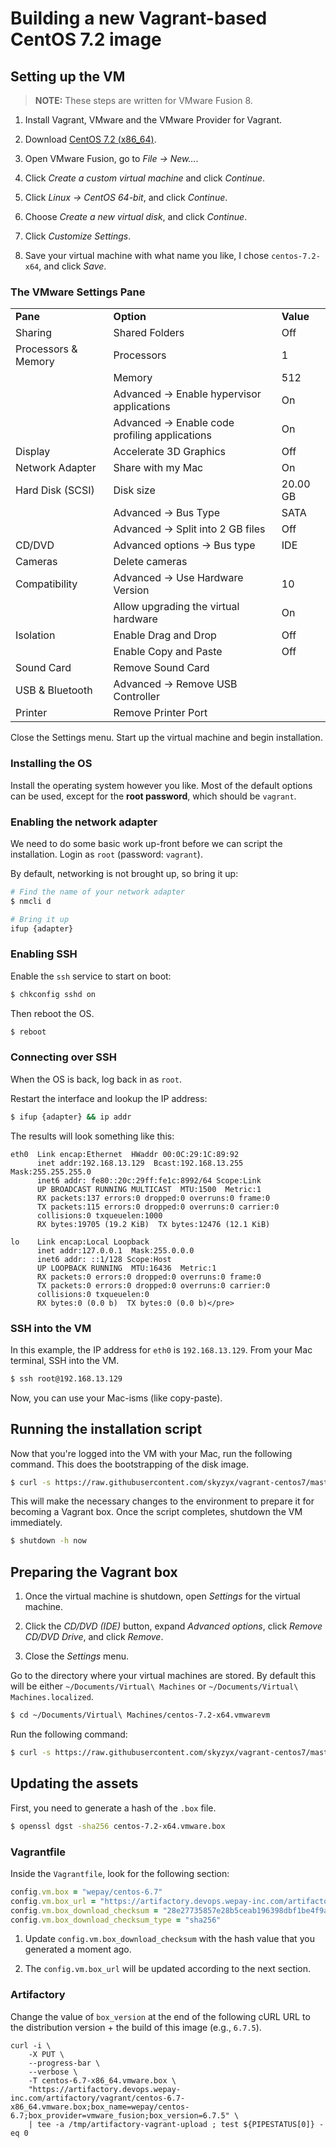 # Building a new Vagrant-based CentOS 7.2 image

## Setting up the VM

> **NOTE:** These steps are written for VMware Fusion 8.

1. Install Vagrant, VMware and the VMware Provider for Vagrant.

1. Download [CentOS 7.2 (x86_64)](https://www.centos.org/download/).

1. Open VMware Fusion, go to _File → New…_.

1. Click _Create a custom virtual machine_ and click _Continue_.

1. Click _Linux → CentOS 64-bit_, and click _Continue_.

1. Choose _Create a new virtual disk_, and click _Continue_.

1. Click _Customize Settings_.

1. Save your virtual machine with what name you like, I chose `centos-7.2-x64`, and click _Save_.

### The VMware Settings Pane

<table class="remarkup-table">
<tbody><tr><td><strong>Pane</strong></td><td><strong>Option</strong></td><td><strong>Value</strong></td></tr>
<tr><td>Sharing</td><td>Shared Folders</td><td>Off</td></tr>
<tr><td>Processors &amp; Memory</td><td>Processors</td><td>1</td></tr>
<tr><td></td><td>Memory</td><td>512</td></tr>
<tr><td></td><td>Advanced → Enable hypervisor applications</td><td>On</td></tr>
<tr><td></td><td>Advanced → Enable code profiling applications</td><td>On</td></tr>
<tr><td>Display</td><td>Accelerate 3D Graphics</td><td>Off</td></tr>
<tr><td>Network Adapter</td><td>Share with my Mac</td><td>On</td></tr>
<tr><td>Hard Disk (SCSI)</td><td>Disk size</td><td>20.00 GB</td></tr>
<tr><td></td><td>Advanced → Bus Type</td><td>SATA</td></tr>
<tr><td></td><td>Advanced → Split into 2 GB files</td><td>Off</td></tr>
<tr><td>CD/DVD</td><td>Advanced options → Bus type</td><td>IDE</td></tr>
<tr><td>Cameras</td><td>Delete cameras</td><td></td></tr>
<tr><td>Compatibility</td><td>Advanced → Use Hardware Version</td><td>10</td></tr>
<tr><td></td><td>Allow upgrading the virtual hardware</td><td>On</td></tr>
<tr><td>Isolation</td><td>Enable Drag and Drop</td><td>Off</td></tr>
<tr><td></td><td>Enable Copy and Paste</td><td>Off</td></tr>
<tr><td>Sound Card</td><td>Remove Sound Card</td><td></td></tr>
<tr><td>USB &amp; Bluetooth</td><td>Advanced → Remove USB Controller</td><td></td></tr>
<tr><td>Printer</td><td>Remove Printer Port</td><td></td></tr>
</tbody></table>

Close the Settings menu. Start up the virtual machine and begin installation.

### Installing the OS

Install the operating system however you like. Most of the default options can be used, except for the **root password**, which should be `vagrant`.

### Enabling the network adapter

We need to do some basic work up-front before we can script the installation. Login as `root` (password: `vagrant`).

By default, networking is not brought up, so bring it up:

```bash
# Find the name of your network adapter
$ nmcli d

# Bring it up
ifup {adapter}
```

### Enabling SSH

Enable the `ssh` service to start on boot:

```bash
$ chkconfig sshd on
```

Then reboot the OS.

```bash
$ reboot
```

### Connecting over SSH

When the OS is back, log back in as `root`.

Restart the interface and lookup the IP address:

```bash
$ ifup {adapter} && ip addr
```

The results will look something like this:
```
eth0  Link encap:Ethernet  HWaddr 00:0C:29:1C:89:92
      inet addr:192.168.13.129  Bcast:192.168.13.255  Mask:255.255.255.0
      inet6 addr: fe80::20c:29ff:fe1c:8992/64 Scope:Link
      UP BROADCAST RUNNING MULTICAST  MTU:1500  Metric:1
      RX packets:137 errors:0 dropped:0 overruns:0 frame:0
      TX packets:115 errors:0 dropped:0 overruns:0 carrier:0
      collisions:0 txqueuelen:1000
      RX bytes:19705 (19.2 KiB)  TX bytes:12476 (12.1 KiB)

lo    Link encap:Local Loopback
      inet addr:127.0.0.1  Mask:255.0.0.0
      inet6 addr: ::1/128 Scope:Host
      UP LOOPBACK RUNNING  MTU:16436  Metric:1
      RX packets:0 errors:0 dropped:0 overruns:0 frame:0
      TX packets:0 errors:0 dropped:0 overruns:0 carrier:0
      collisions:0 txqueuelen:0
      RX bytes:0 (0.0 b)  TX bytes:0 (0.0 b)</pre>
```

### SSH into the VM

In this example, the IP address for `eth0` is `192.168.13.129`. From your Mac terminal, SSH into the VM.

```bash
$ ssh root@192.168.13.129
```

Now, you can use your Mac-isms (like copy-paste).

## Running the installation script

Now that you're logged into the VM with your Mac, run the following command. This does the bootstrapping of the disk image.

```bash
$ curl -s https://raw.githubusercontent.com/skyzyx/vagrant-centos7/master/src/setup-install.sh | bash
```

This will make the necessary changes to the environment to prepare it for becoming a Vagrant box. Once the script completes, shutdown the VM immediately.

```bash
$ shutdown -h now
```

## Preparing the Vagrant box

1. Once the virtual machine is shutdown, open _Settings_ for the virtual machine.

1. Click the _CD/DVD (IDE)_ button, expand _Advanced options_, click _Remove CD/DVD Drive_, and click _Remove_.

1. Close the _Settings_ menu.

Go to the directory where your virtual machines are stored. By default this will be either `~/Documents/Virtual\ Machines` or `~/Documents/Virtual\ Machines.localized`.

```bash
$ cd ~/Documents/Virtual\ Machines/centos-7.2-x64.vmwarevm
```

Run the following command:

```bash
$ curl -s https://raw.githubusercontent.com/skyzyx/vagrant-centos7/master/src/build-box-fusion.sh | bash
```

## Updating the assets

First, you need to generate a hash of the `.box` file.

```bash
$ openssl dgst -sha256 centos-7.2-x64.vmware.box
```

### Vagrantfile

Inside the `Vagrantfile`, look for the following section:

```ruby
config.vm.box = "wepay/centos-6.7"
config.vm.box_url = "https://artifactory.devops.wepay-inc.com/artifactory/vagrant/centos-6.7-x86_64.vmware.box"
config.vm.box_download_checksum = "28e27735857e28b5ceab196398dbf1be4f9af9c5ae8ebe83ed938b8596a72b5b"
config.vm.box_download_checksum_type = "sha256"
```

1. Update `config.vm.box_download_checksum` with the hash value that you generated a moment ago.

1. The `config.vm.box_url` will be updated according to the next section.

### Artifactory

Change the value of `box_version` at the end of the following cURL URL to the distribution version + the build of this image (e.g., `6.7.5`).

```
curl -i \
    -X PUT \
    --progress-bar \
    --verbose \
    -T centos-6.7-x86_64.vmware.box \
    "https://artifactory.devops.wepay-inc.com/artifactory/vagrant/centos-6.7-x86_64.vmware.box;box_name=wepay/centos-6.7;box_provider=vmware_fusion;box_version=6.7.5" \
    | tee -a /tmp/artifactory-vagrant-upload ; test ${PIPESTATUS[0]} -eq 0
```

